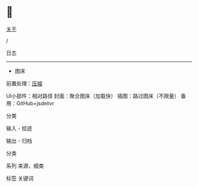 # 🏡


<div class="nav-tab">
  <a href="../../about"><p class="not">关于</p></a>
  <p class="now">/</p><p class="now">日志</p>
</div>

---



- 图床

前置处理：[压缩](https://www.compresss.com/cn/compress-jpg.html)

UI小部件：相对路径
封面：聚合图床（加载快）
插图：路过图床（不限量）
备用：GitHub+jsdelivr

分类

输入 - 拾迹

输出 - 归档

分类

系列
来源，细类

标签
关键词
